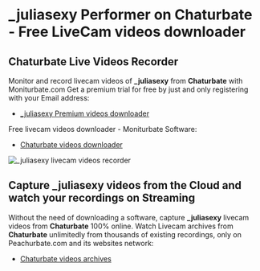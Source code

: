 # _juliasexy Performer on Chaturbate - Free LiveCam videos downloader

## Chaturbate Live Videos Recorder

Monitor and record livecam videos of **_juliasexy** from **Chaturbate** with Moniturbate.com
Get a premium trial for free by just and only registering with your Email address:
* [_juliasexy Premium videos downloader](https://moniturbate.com/request-demo-licence-key.html)

Free livecam videos downloader - Moniturbate Software:
* [Chaturbate videos downloader](https://moniturbate.com/moniturbate-download-software.html)

![_juliasexy livecam videos recorder](https://peachurnet.com/templates/moniturbate-software.png)


## Capture _juliasexy videos from the Cloud and watch your recordings on Streaming

Without the need of downloading a software, capture **_juliasexy** livecam videos from **Chaturbate** 100% online.
Watch Livecam archives from **Chaturbate** unlimitedly from thousands of existing recordings, only on Peachurbate.com and its websites network:
* [Chaturbate videos archives](https://peachurnet.com/)